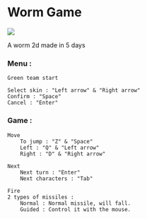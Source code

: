 # Worm Game
![](public/demo.gif)

A worm 2d made in 5 days 

### Menu :

	Green team start

	Select skin : "Left arrow" & "Right arrow"
	Confirm : "Space"
	Cancel : "Enter"

### Game :

	Move
		To jump : "Z" & "Space"
		Left : "Q" & "Left arrow"
		Right : "D" & "Right arrow"

	Next
		Next turn : "Enter"
		Next characters : "Tab"
    
	Fire
	2 types of missiles :
	  	Normal : Normal missile, will fall.
		Guided : Control it with the mouse.

